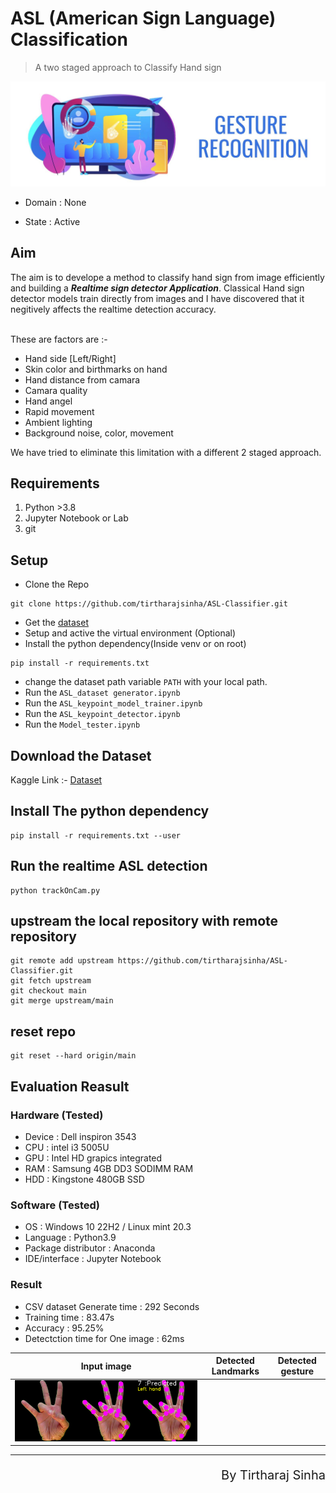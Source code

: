 # ASL (American Sign Language) Classification

> A two staged approach to Classify Hand sign

<img src="art.png" alt="">

- Domain : None

- State : Active

## Aim

The aim is to develope a method to classify hand sign from image efficiently and building a **_Realtime sign detector Application_**. Classical Hand sign detector models train directly from images and I have discovered that it negitively affects the realtime detection accuracy.

<br>These are factors are :-

- Hand side [Left/Right]
- Skin color and birthmarks on hand
- Hand distance from camara
- Camara quality
- Hand angel
- Rapid movement
- Ambient lighting
- Background noise, color, movement

We have tried to eliminate this limitation with a different 2 staged approach.

## Requirements

1. Python >3.8
2. Jupyter Notebook or Lab
3. git

## Setup

- Clone the Repo

```
git clone https://github.com/tirtharajsinha/ASL-Classifier.git
```

- Get the [dataset](https://www.kaggle.com/datasets/ayuraj/asl-dataset?resource=download)
- Setup and active the virtual environment (Optional)
- Install the python dependency(Inside venv or on root)

```
pip install -r requirements.txt
```

- change the dataset path variable `PATH` with your local path.
- Run the `ASL_dataset generator.ipynb`
- Run the `ASL_keypoint_model_trainer.ipynb`
- Run the `ASL_keypoint_detector.ipynb`
- Run the `Model_tester.ipynb`

## Download the Dataset

Kaggle Link :-
[Dataset](https://www.kaggle.com/datasets/ayuraj/asl-dataset?resource=download)

## Install The python dependency

```
pip install -r requirements.txt --user
```

## Run the realtime ASL detection

```
python trackOnCam.py
```

## upstream the local repository with remote repository

```
git remote add upstream https://github.com/tirtharajsinha/ASL-Classifier.git
git fetch upstream
git checkout main
git merge upstream/main

```

## reset repo

```
git reset --hard origin/main
```

## Evaluation Reasult

### Hardware (Tested)

- Device : Dell inspiron 3543
- CPU : intel i3 5005U
- GPU : Intel HD grapics integrated
- RAM : Samsung 4GB DD3 SODIMM RAM
- HDD : Kingstone 480GB SSD

### Software (Tested)

- OS : Windows 10 22H2 / Linux mint 20.3
- Language : Python3.9
- Package distributor : Anaconda
- IDE/interface : Jupyter Notebook

### Result

- CSV dataset Generate time : 292 Seconds
- Training time : 83.47s
- Accuracy : 95.25%
- Detectction time for One image : 62ms

| Input image                     | Detected Landmarks | Detected gesture |
|---------------------------------| ------------------ | ---------------- |
| <img src="sample\sample1.png">  |||

<hr>
<p style="text-align:right; font-size:20px">By Tirtharaj Sinha</p>
